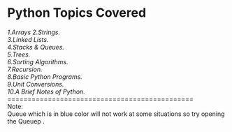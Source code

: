 # Python Topics Covered
<i>
1.Arrays
2.Strings.<br>
3.Linked Lists.<br>
4.Stacks & Queues.<br>
5.Trees.<br>
6.Sorting Algorithms.<br>
7.Recursion.<br>
8.Basic Python Programs.<br>
9.Unit Conversions.<br>
10.A Brief Notes of Python.</i><br>
==============================================<br>
Note:<br>
Queue which is in blue color will not work at some situations so try opening the Queuep .


